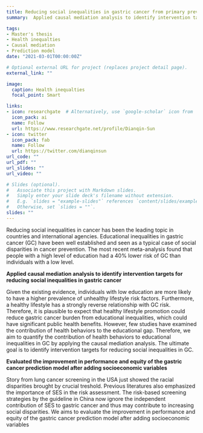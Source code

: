 ```yaml
---
title: Reducing social inequalities in gastric cancer from primary prevention to cancer screening
summary:  Applied causal mediation analysis to identify intervention targets for reducing social inequalities in gastric cancer. Evaluated the improvement in performance and equity of the gastric cancer prediction model after adding socioeconomic variables

tags:
- Master's thesis
- Health inequalties
- Causal mediation
- Prediction model
date: "2021-03-01T00:00:00Z"

# Optional external URL for project (replaces project detail page).
external_link: ""

image:
  caption: Health inequalties
  focal_point: Smart

links:
- icon: researchgate  # Alternatively, use `google-scholar` icon from `ai` icon pack
  icon_pack: ai
  name: Follow
  url: https://www.researchgate.net/profile/Dianqin-Sun
- icon: twitter
  icon_pack: fab
  name: Follow
  url: https://twitter.com/dianqinsun
url_code: ""
url_pdf: ""
url_slides: ""
url_video: ""

# Slides (optional).
#   Associate this project with Markdown slides.
#   Simply enter your slide deck's filename without extension.
#   E.g. `slides = "example-slides"` references `content/slides/example-slides.md`.
#   Otherwise, set `slides = ""`.
slides: ""
---
```


Reducing social inequalities in cancer has been the leading topic in countries and international agencies. Educational inequalities in gastric cancer (GC) have been well established and seen as a typical case of social disparities in cancer prevention. The most recent meta-analysis found that people with a high level of education had a 40% lower risk of GC than individuals with a low level. 

**Applied causal mediation analysis to identify intervention targets for reducing social inequalities in gastric cancer**

Given the existing evidence, individuals with low education are more likely to have a higher prevalence of unhealthy lifestyle risk factors. Furthermore, a healthy lifestyle has a strongly reverse relationship with GC risk. Therefore, it is plausible to expect that healthy lifestyle promotion could reduce gastric cancer burden from educational inequalities, which could have significant public health benefits. However, few studies have examined the contribution of health behaviors to the educational gap. Therefore, we aim to quantify the contribution of health behaviors to educational inequalities in GC by applying the causal mediation analysis.  The ultimate goal is to identify intervention targets for reducing social inequalities in GC.

**Evaluated the improvement in performance and equity of the gastric cancer prediction model after adding socioeconomic variables**

Story from lung cancer screening in the USA just showed the racial disparities brought by crucial treshold. Previous literatures also emphasized the importance of SES in the risk assessment. The risk-based screening strategies by the guideline in China now ignore the independent contribution of SES to gastric cancer and thus may contribute to increasing social disparities. We aims to evaluate the improvement in performance and equity of the gastric cancer prediction model after adding socioeconomic variables


